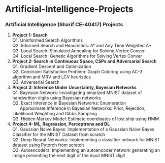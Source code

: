# Artificial-Intelligence-Projects
### Artificial Intelligence (Sharif CE-40417) Projects  
1. **Project 1: Search**  
  Q1. Uninformed Search Algorithms  
  Q2. Informed Search and Heauristics: A* and Any Time Weighted A*  
  Q3. Local Search: Simulated Annealing for Solving Vertex Conver  
  Q4. Local Search: Genetic Algorithms for Solving Vertex Conver  
2. **Project 2: Search in Continuous Space, CSPs and Adversarial Search**  
  Q1. Gradient Descent and Optimization  
  Q2. Constraint Satisfaction Problem: Graph Coloring using AC-3 algorithm and MRV and LCV heuristics  
  Q3. Adverserial Search  
3. **Project 3: Inference Under Uncertainty, Bayesian Networks**  
  Q1. Bayesian Network: Invastigating binarized MNIST dataset of handwritten digits using Bayesian networks  
  Q2. Exact Inference in Bayesian Networks: Enumeration  
  &nbsp; &nbsp; &nbsp; Approximate Inference in Bayesian Networks: Prior, Rejection, Likelihood Weighting and Gibbs Sampling  
  Q3. Hidden Markov Model: Estimate coordinates of lost ship using HMM  
4. **Project 4: ML, Regression, Perceptrons and DL**  
  Q1. Gaussian Naive Bayes: Implementation of a Gaussian Naive Bayes Classifier for the MNIST Dataset from scratch  
  Q2. Deep Neural Networks: Implementing a classifier network for MNIST dataset using Pytorch from scratch  
  Q3. Autoencoders: Implementing an autoencoder network generating an image presenting the next digit of the input MNIST digit  

